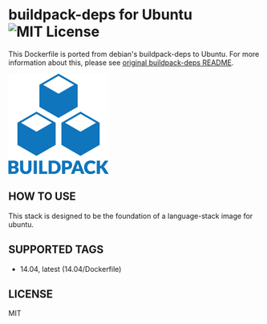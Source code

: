 # buildpack-deps for Ubuntu ![MIT License](http://img.shields.io/badge/license-MIT-blue.svg?style=flat)
This Dockerfile is ported from debian's buildpack-deps to Ubuntu.
For more information about this, please see [original buildpack-deps README](https://github.com/docker-library/buildpack-deps).

![](https://raw.githubusercontent.com/docker-library/docs/master/buildpack-deps/logo.png)

## HOW TO USE
This stack is designed to be the foundation of a language-stack image for ubuntu.

## SUPPORTED TAGS

* 14.04, latest (14.04/Dockerfile)

## LICENSE
MIT
